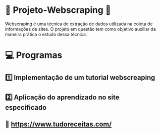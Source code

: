 # :notebook_with_decorative_cover: Projeto-Webscraping :beginner:

Webscraping é uma técnica de extração de dados utilizada na coleta de informações de sites. O projeto em questão tem como 
objetivo auxiliar de maneira prática o estudo dessa técnica.

# :computer: Programas

##  :one: Implementação de um tutorial webscreaping

##  :two: Aplicação do aprendizado no site específicado
##      :link: https://www.tudoreceitas.com/